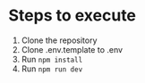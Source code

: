 # Steps to execute

1. Clone the repository
2. Clone .env.template to .env
3. Run `npm install`
4. Run `npm run dev`